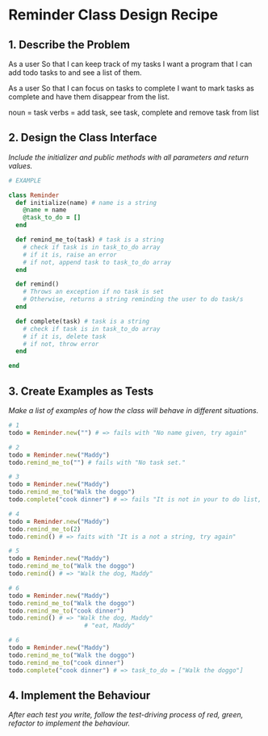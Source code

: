 # Reminder Class Design Recipe

## 1. Describe the Problem

As a user
So that I can keep track of my tasks
I want a program that I can add todo tasks to and see a list of them.

As a user
So that I can focus on tasks to complete
I want to mark tasks as complete and have them disappear from the list.

noun = task
verbs = add task, see task, complete and remove task from list

## 2. Design the Class Interface

_Include the initializer and public methods with all parameters and return values._

```ruby
# EXAMPLE

class Reminder
  def initialize(name) # name is a string
    @name = name
    @task_to_do = []
  end

  def remind_me_to(task) # task is a string
    # check if task is in task_to_do array
    # if it is, raise an error
    # if not, append task to task_to_do array
  end

  def remind()
    # Throws an exception if no task is set
    # Otherwise, returns a string reminding the user to do task/s
  end

  def complete(task) # task is a string
    # check if task is in task_to_do array
    # if it is, delete task
    # if not, throw error
  end

end
```

## 3. Create Examples as Tests

_Make a list of examples of how the class will behave in different situations._

```ruby
# 1
todo = Reminder.new("") # => fails with "No name given, try again"

# 2
todo = Reminder.new("Maddy")
todo.remind_me_to("") # fails with "No task set."

# 3
todo = Reminder.new("Maddy")
todo.remind_me_to("Walk the doggo")
todo.complete("cook dinner") # => fails "It is not in your to do list, try again"

# 4
todo = Reminder.new("Maddy")
todo.remind_me_to(2)
todo.remind() # => faits with "It is a not a string, try again"

# 5
todo = Reminder.new("Maddy")
todo.remind_me_to("Walk the doggo")
todo.remind() # => "Walk the dog, Maddy"

# 6
todo = Reminder.new("Maddy")
todo.remind_me_to("Walk the doggo")
todo.remind_me_to("cook dinner")
todo.remind() # => "Walk the dog, Maddy"
                     # "eat, Maddy"

# 6
todo = Reminder.new("Maddy")
todo.remind_me_to("Walk the doggo")
todo.remind_me_to("cook dinner")
todo.complete("cook dinner") # => task_to_do = ["Walk the doggo"]   
```


## 4. Implement the Behaviour

_After each test you write, follow the test-driving process of red, green, refactor to implement the behaviour._